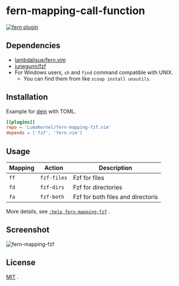# fern-mapping-call-function

[![fern plugin](https://img.shields.io/badge/🌿%20fern-plugin-yellowgreen)](https://github.com/lambdalisue/fern.vim)

## Dependencies

- [lambdalisue/fern.vim](https://github.com/lambdalisue/fern.vim)
- [junegunn/fzf](https://github.com/junegunn/fzf)
- For Windows users, `sh` and `find` command compatible with UNIX.
  - You can find them from like `scoop install unxutils`.

## Installation

Example for [dein](https://github.com/Shougo/dein.vim) with TOML.

```toml
[[plugins]]
repo = 'LumaKernel/fern-mapping-fzf.vim'
depends = ['fzf', 'fern.vim']
```

## Usage

| Mapping | Action        | Description                             |
| ------- | ------------- | --------------------------------------- |
| `ff`    | `fzf-files`   | Fzf for files                           |
| `fd`    | `fzf-dirs`    | Fzf for directories                     |
| `fa`    | `fzf-both`    | Fzf for both files and directoris       |

More details, see [`:help fern-mapping-fzf`](https://github.com/LumaKernel/fern-mapping-fzf.vim/blob/master/doc/fern-mapping-fzf.txt) .

## Screenshot

![fern-mapping-fzf](https://user-images.githubusercontent.com/29811106/77903876-8e00ef00-72be-11ea-8d17-fa312cc2ab93.gif)

## License

[MIT](https://github.com/LumaKernel/fern-mapping-fzf.vim/blob/master/LICENSE) .

